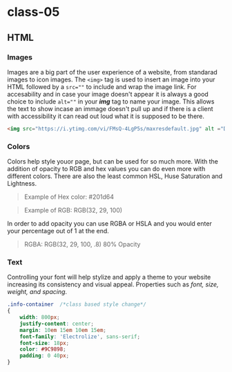 # class-05

## HTML

### Images

Images are a big part of the user experience of a website, from standarad images to icon images. The `<img>` tag is used to insert an image into your HTML followed by a `src=""` to include and wrap the image link. For accesability and in case your image doesn't appear it is always a good choice to include `alt=""` in your ***img*** tag to name your image. This allows the text to show incase an immage doesn't pull up and if there is a client with accessibility it can read out loud what it is supposed to be there.

```html
<img src="https://i.ytimg.com/vi/FMsQ-4LgP5s/maxresdefault.jpg" alt ="Darth Vader riding a Charizard">
```

### Colors 

Colors help style youor page, but can be used for so much more. With the addition of opacity to RGB and hex values you can do even more with different colors. There are also the least common HSL, Huse Saturation and Lightness.

> Example of Hex color:
> #201d64

> Example of RGB:
> RGB(32, 29, 100)

In order to add opacity you can use RGBA or HSLA and you would enter your percentage out of 1 at the end.

> RGBA: RGB(32, 29, 100, .8) 80% Opacity

### Text

Controlling your font will help stylize and apply a theme to your website increasing its consistency and visual appeal. Properties such as *font,  size, weight, and spacing*. 

```css
.info-container  /*class based style change*/
{
    width: 800px;
    justify-content: center;
    margin: 10em 15em 10em 15em;
    font-family: 'Electrolize', sans-serif;
    font-size: 18px;
    color: #9C9898;
    padding: 0 40px;
}
```
